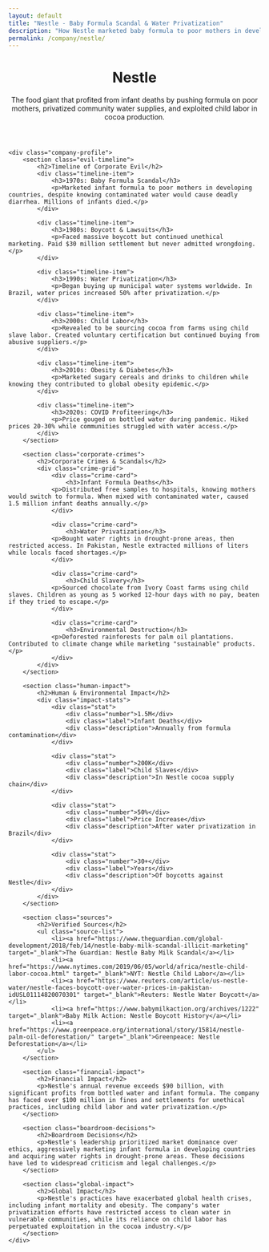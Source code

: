 ```yaml
---
layout: default
title: "Nestle - Baby Formula Scandal & Water Privatization"
description: "How Nestle marketed baby formula to poor mothers in developing countries while their products caused infant deaths and privatized water supplies"
permalink: /company/nestle/
---
```


<div class="index-page">
    <header class="page-header">
        <h1>Nestle</h1>
        <p class="page-description">The food giant that profited from infant deaths by pushing formula on poor mothers, privatized community water supplies, and exploited child labor in cocoa production.</p>
    </header>

    <div class="company-profile">
        <section class="evil-timeline">
            <h2>Timeline of Corporate Evil</h2>
            <div class="timeline-item">
                <h3>1970s: Baby Formula Scandal</h3>
                <p>Marketed infant formula to poor mothers in developing countries, despite knowing contaminated water would cause deadly diarrhea. Millions of infants died.</p>
            </div>

            <div class="timeline-item">
                <h3>1980s: Boycott & Lawsuits</h3>
                <p>Faced massive boycott but continued unethical marketing. Paid $30 million settlement but never admitted wrongdoing.</p>
            </div>

            <div class="timeline-item">
                <h3>1990s: Water Privatization</h3>
                <p>Began buying up municipal water systems worldwide. In Brazil, water prices increased 50% after privatization.</p>
            </div>

            <div class="timeline-item">
                <h3>2000s: Child Labor</h3>
                <p>Revealed to be sourcing cocoa from farms using child slave labor. Created voluntary certification but continued buying from abusive suppliers.</p>
            </div>

            <div class="timeline-item">
                <h3>2010s: Obesity & Diabetes</h3>
                <p>Marketed sugary cereals and drinks to children while knowing they contributed to global obesity epidemic.</p>
            </div>

            <div class="timeline-item">
                <h3>2020s: COVID Profiteering</h3>
                <p>Price gouged on bottled water during pandemic. Hiked prices 20-30% while communities struggled with water access.</p>
            </div>
        </section>

        <section class="corporate-crimes">
            <h2>Corporate Crimes & Scandals</h2>
            <div class="crime-grid">
                <div class="crime-card">
                    <h3>Infant Formula Deaths</h3>
                <p>Distributed free samples to hospitals, knowing mothers would switch to formula. When mixed with contaminated water, caused 1.5 million infant deaths annually.</p>
                </div>

                <div class="crime-card">
                    <h3>Water Privatization</h3>
                <p>Bought water rights in drought-prone areas, then restricted access. In Pakistan, Nestle extracted millions of liters while locals faced shortages.</p>
                </div>

                <div class="crime-card">
                    <h3>Child Slavery</h3>
                <p>Sourced chocolate from Ivory Coast farms using child slaves. Children as young as 5 worked 12-hour days with no pay, beaten if they tried to escape.</p>
                </div>

                <div class="crime-card">
                    <h3>Environmental Destruction</h3>
                <p>Deforested rainforests for palm oil plantations. Contributed to climate change while marketing "sustainable" products.</p>
                </div>
            </div>
        </section>

        <section class="human-impact">
            <h2>Human & Environmental Impact</h2>
            <div class="impact-stats">
                <div class="stat">
                    <div class="number">1.5M</div>
                    <div class="label">Infant Deaths</div>
                    <div class="description">Annually from formula contamination</div>
                </div>

                <div class="stat">
                    <div class="number">200K</div>
                    <div class="label">Child Slaves</div>
                    <div class="description">In Nestle cocoa supply chain</div>
                </div>

                <div class="stat">
                    <div class="number">50%</div>
                    <div class="label">Price Increase</div>
                    <div class="description">After water privatization in Brazil</div>
                </div>

                <div class="stat">
                    <div class="number">30+</div>
                    <div class="label">Years</div>
                    <div class="description">Of boycotts against Nestle</div>
                </div>
            </div>
        </section>

        <section class="sources">
            <h2>Verified Sources</h2>
            <ul class="source-list">
                <li><a href="https://www.theguardian.com/global-development/2018/feb/14/nestle-baby-milk-scandal-illicit-marketing" target="_blank">The Guardian: Nestle Baby Milk Scandal</a></li>
                <li><a href="https://www.nytimes.com/2019/06/05/world/africa/nestle-child-labor-cocoa.html" target="_blank">NYT: Nestle Child Labor</a></li>
                <li><a href="https://www.reuters.com/article/us-nestle-water/nestle-faces-boycott-over-water-prices-in-pakistan-idUSL01114820070301" target="_blank">Reuters: Nestle Water Boycott</a></li>
                <li><a href="https://www.babymilkaction.org/archives/1222" target="_blank">Baby Milk Action: Nestle Boycott History</a></li>
                <li><a href="https://www.greenpeace.org/international/story/15814/nestle-palm-oil-deforestation/" target="_blank">Greenpeace: Nestle Deforestation</a></li>
            </ul>
        </section>

        <section class="financial-impact">
            <h2>Financial Impact</h2>
            <p>Nestle's annual revenue exceeds $90 billion, with significant profits from bottled water and infant formula. The company has faced over $100 million in fines and settlements for unethical practices, including child labor and water privatization.</p>
        </section>

        <section class="boardroom-decisions">
            <h2>Boardroom Decisions</h2>
            <p>Nestle's leadership prioritized market dominance over ethics, aggressively marketing infant formula in developing countries and acquiring water rights in drought-prone areas. These decisions have led to widespread criticism and legal challenges.</p>
        </section>

        <section class="global-impact">
            <h2>Global Impact</h2>
            <p>Nestle's practices have exacerbated global health crises, including infant mortality and obesity. The company's water privatization efforts have restricted access to clean water in vulnerable communities, while its reliance on child labor has perpetuated exploitation in the cocoa industry.</p>
        </section>
    </div>
</div>
